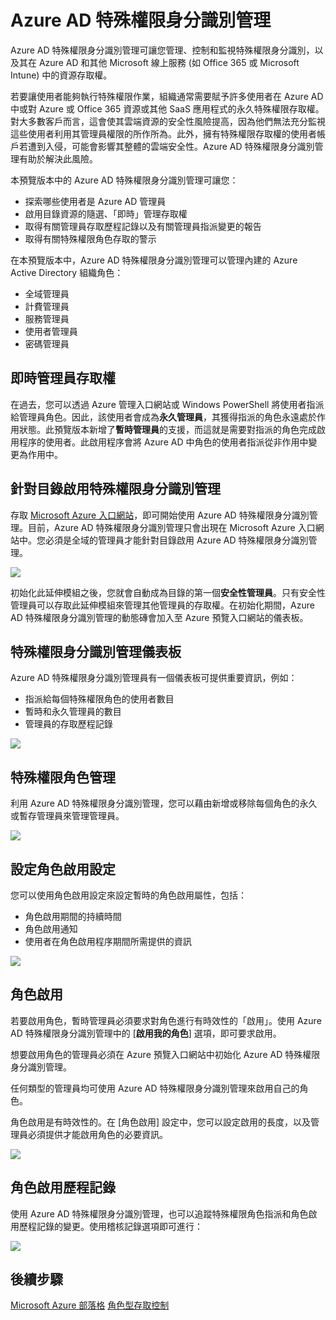 <properties 
	pageTitle="Azure AD 特殊權限身分識別管理" 
	description="說明何謂 Azure AD 特殊權限身分識別管理及其設定方式的主題" 
	services="active-directory" 
	documentationCenter="" 
	authors="Justinha" 
	manager="TerryLan" 
	editor="LisaToft"/>

<tags 
	ms.service="active-directory" 
	ms.workload="infrastructure-services" 
	ms.tgt_pltfrm="na" 
	ms.devlang="na" 
	ms.topic="article" 
	ms.date="05/04/2015" 
	ms.author="Justinha"/>

# Azure AD 特殊權限身分識別管理

Azure AD 特殊權限身分識別管理可讓您管理、控制和監視特殊權限身分識別，以及其在 Azure AD 和其他 Microsoft 線上服務 (如 Office 365 或 Microsoft Intune) 中的資源存取權。

若要讓使用者能夠執行特殊權限作業，組織通常需要賦予許多使用者在 Azure AD 中或對 Azure 或 Office 365 資源或其他 SaaS 應用程式的永久特殊權限存取權。對大多數客戶而言，這會使其雲端資源的安全性風險提高，因為他們無法充分監視這些使用者利用其管理員權限的所作所為。此外，擁有特殊權限存取權的使用者帳戶若遭到入侵，可能會影響其整體的雲端安全性。Azure AD 特殊權限身分識別管理有助於解決此風險。

本預覽版本中的 Azure AD 特殊權限身分識別管理可讓您：

- 探索哪些使用者是 Azure AD 管理員
- 啟用目錄資源的隨選、「即時」管理存取權
- 取得有關管理員存取歷程記錄以及有關管理員指派變更的報告 
- 取得有關特殊權限角色存取的警示 

在本預覽版本中，Azure AD 特殊權限身分識別管理可以管理內建的 Azure Active Directory 組織角色：

- 全域管理員 
- 計費管理員 
- 服務管理員  
- 使用者管理員 
- 密碼管理員 

## 即時管理員存取權 

在過去，您可以透過 Azure 管理入口網站或 Windows PowerShell 將使用者指派給管理員角色。因此，該使用者會成為**永久管理員**，其獲得指派的角色永遠處於作用狀態。此預覽版本新增了**暫時管理員**的支援，而這就是需要對指派的角色完成啟用程序的使用者。此啟用程序會將 Azure AD 中角色的使用者指派從非作用中變更為作用中。

## 針對目錄啟用特殊權限身分識別管理

存取 [Microsoft Azure 入口網站](https://portal.azure.com/)，即可開始使用 Azure AD 特殊權限身分識別管理。目前，Azure AD 特殊權限身分識別管理只會出現在 Microsoft Azure 入口網站中。您必須是全域的管理員才能針對目錄啟用 Azure AD 特殊權限身分識別管理。

![][1]

初始化此延伸模組之後，您就會自動成為目錄的第一個**安全性管理員**。只有安全性管理員可以存取此延伸模組來管理其他管理員的存取權。在初始化期間，Azure AD 特殊權限身分識別管理的動態磚會加入至 Azure 預覽入口網站的儀表板。

## 特殊權限身分識別管理儀表板 

Azure AD 特殊權限身分識別管理員有一個儀表板可提供重要資訊，例如：

- 指派給每個特殊權限角色的使用者數目  
- 暫時和永久管理員的數目 
- 管理員的存取歷程記錄 

![][2]

## 特殊權限角色管理 

利用 Azure AD 特殊權限身分識別管理，您可以藉由新增或移除每個角色的永久或暫存管理員來管理管理員。

![][3]

## 設定角色啟用設定 

您可以使用角色啟用設定來設定暫時的角色啟用屬性，包括：

- 角色啟用期間的持續時間
- 角色啟用通知 
- 使用者在角色啟用程序期間所需提供的資訊  

![][4]

## 角色啟用  

若要啟用角色，暫時管理員必須要求對角色進行有時效性的「啟用」。使用 Azure AD 特殊權限身分識別管理中的 [**啟用我的角色**] 選項，即可要求啟用。

想要啟用角色的管理員必須在 Azure 預覽入口網站中初始化 Azure AD 特殊權限身分識別管理。

任何類型的管理員均可使用 Azure AD 特殊權限身分識別管理來啟用自己的角色。
 
角色啟用是有時效性的。在 [角色啟用] 設定中，您可以設定啟用的長度，以及管理員必須提供才能啟用角色的必要資訊。

![][5]

## 角色啟用歷程記錄

使用 Azure AD 特殊權限身分識別管理，也可以追蹤特殊權限角色指派和角色啟用歷程記錄的變更。使用稽核記錄選項即可進行：

![][6]

## 後續步驟

[Microsoft Azure 部落格](http://azure.microsoft.com/blog/) [角色型存取控制](../role-based-access-control-configure.md)

<!--Image references-->
[1]: ./media/active-directory-privileged-identity-management-configure/Search_PIM.png
[2]: ./media/active-directory-privileged-identity-management-configure/PIM_Dash.png
[3]: ./media/active-directory-privileged-identity-management-configure/PIM_AddRemove.png
[4]: ./media/active-directory-privileged-identity-management-configure/PIM_RoleActivationSettings.png
[5]: ./media/active-directory-privileged-identity-management-configure/PIM_RequestActivation.png
[6]: ./media/active-directory-privileged-identity-management-configure/PIM_ActivationHistory.png

 

<!---HONumber=62-->